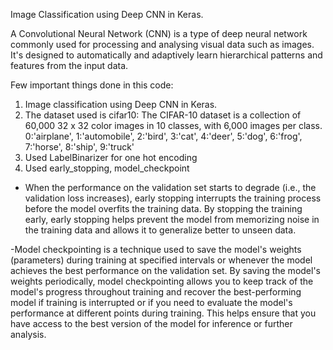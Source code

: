Image Classification using Deep CNN in Keras.

A Convolutional Neural Network (CNN) is a type of deep neural network commonly used for processing and analysing visual data such as images. It's designed to automatically and adaptively learn hierarchical patterns and features from the input data.

Few important things done in this code:
1. Image classification using Deep CNN in Keras.
2. The dataset used is cifar10: 
 The CIFAR-10 dataset is a collection of 60,000 32 x 32 color images in 10 classes, with 6,000 images per class.
 0:'airplane', 1:'automobile', 2:'bird', 3:'cat', 4:'deer', 5:'dog', 6:'frog', 7:'horse', 8:'ship', 9:'truck'
3. Used LabelBinarizer for one hot encoding
4. Used early_stopping, model_checkpoint
 - When the performance on the validation set starts to degrade (i.e., the validation loss increases), early stopping interrupts the training process before the model overfits the training data. By stopping the training early, early stopping helps prevent the model from memorizing noise in the training data and allows it to generalize better to unseen data.

-Model checkpointing is a technique used to save the model's weights (parameters) during training at specified intervals or whenever the model achieves the best performance on the validation set. By saving the model's weights periodically, model checkpointing allows you to keep track of the model's progress throughout training and recover the best-performing model if training is interrupted or if you need to evaluate the model's performance at different points during training. This helps ensure that you have access to the best version of the model for inference or further analysis.
